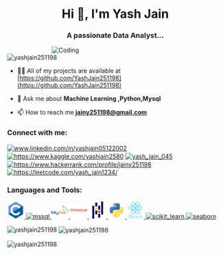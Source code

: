 <h1 align="center">Hi 👋, I'm Yash Jain</h1>
<h3 align="center">A passionate Data Analyst...</h3>
<img align="right" alt="Coding" width="400" src="https://cdn.dribbble.com/users/1162077/screenshots/3848914/programmer.gif">
<p align="left"> <img src="https://komarev.com/ghpvc/?username=yashjain251198&label=Profile%20views&color=0e75b6&style=flat" alt="yashjain251198" /> </p>

- 👨‍💻 All of my projects are available at [https://github.com/YashJain251198](https://github.com/YashJain251198)

- 💬 Ask me about **Machine Learning ,Python,Mysql**

- 📫 How to reach me **jainy251198@gmail.com**

<h3 align="left">Connect with me:</h3>
<p align="left">
<a href="https://linkedin.com/in/yashjain05122002" target="blank"><img align="center" src="https://raw.githubusercontent.com/rahuldkjain/github-profile-readme-generator/master/src/images/icons/Social/linked-in-alt.svg" alt="www.linkedin.com/in/yashjain05122002" height="30" width="40" /></a>
<a href="https://www.kaggle.com/yashjain2580" target="blank"><img align="center" src="https://raw.githubusercontent.com/rahuldkjain/github-profile-readme-generator/master/src/images/icons/Social/kaggle.svg" alt="https://www.kaggle.com/yashjain2580" height="30" width="40" /></a>
<a href="https://instagram.com/yash_jain_045" target="blank"><img align="center" src="https://raw.githubusercontent.com/rahuldkjain/github-profile-readme-generator/master/src/images/icons/Social/instagram.svg" alt="yash_jain_045" height="30" width="40" /></a>
<a href="https://www.hackerrank.com/profile/jainy251198" target="blank"><img align="center" src="https://raw.githubusercontent.com/rahuldkjain/github-profile-readme-generator/master/src/images/icons/Social/hackerrank.svg" alt="https://www.hackerrank.com/profile/jainy251198" height="30" width="40" /></a>
<a href="https://leetcode.com/yash_jain1234/" target="blank"><img align="center" src="https://raw.githubusercontent.com/rahuldkjain/github-profile-readme-generator/master/src/images/icons/Social/leet-code.svg" alt="https://leetcode.com/yash_jain1234/" height="30" width="40" /></a>
</p>

<h3 align="left">Languages and Tools:</h3>
<p align="left"> <a href="https://www.cprogramming.com/" target="_blank" rel="noreferrer"> <img src="https://raw.githubusercontent.com/devicons/devicon/master/icons/c/c-original.svg" alt="c" width="40" height="40"/> </a> <a href="https://www.microsoft.com/en-us/sql-server" target="_blank" rel="noreferrer"> <img src="https://www.svgrepo.com/show/303229/microsoft-sql-server-logo.svg" alt="mssql" width="40" height="40"/> </a> <a href="https://www.mysql.com/" target="_blank" rel="noreferrer"> <img src="https://raw.githubusercontent.com/devicons/devicon/master/icons/mysql/mysql-original-wordmark.svg" alt="mysql" width="40" height="40"/> </a> <a href="https://www.oracle.com/" target="_blank" rel="noreferrer"> <img src="https://raw.githubusercontent.com/devicons/devicon/master/icons/oracle/oracle-original.svg" alt="oracle" width="40" height="40"/> </a> <a href="https://pandas.pydata.org/" target="_blank" rel="noreferrer"> <img src="https://raw.githubusercontent.com/devicons/devicon/2ae2a900d2f041da66e950e4d48052658d850630/icons/pandas/pandas-original.svg" alt="pandas" width="40" height="40"/> </a> <a href="https://www.python.org" target="_blank" rel="noreferrer"> <img src="https://raw.githubusercontent.com/devicons/devicon/master/icons/python/python-original.svg" alt="python" width="40" height="40"/> </a> <a href="https://reactjs.org/" target="_blank" rel="noreferrer"> <img src="https://raw.githubusercontent.com/devicons/devicon/master/icons/react/react-original-wordmark.svg" alt="react" width="40" height="40"/> </a> <a href="https://scikit-learn.org/" target="_blank" rel="noreferrer"> <img src="https://upload.wikimedia.org/wikipedia/commons/0/05/Scikit_learn_logo_small.svg" alt="scikit_learn" width="40" height="40"/> </a> <a href="https://seaborn.pydata.org/" target="_blank" rel="noreferrer"> <img src="https://seaborn.pydata.org/_images/logo-mark-lightbg.svg" alt="seaborn" width="40" height="40"/> </a> </p>

<p><img align="left" src="https://github-readme-stats.vercel.app/api/top-langs?username=yashjain251198&show_icons=true&locale=en&layout=compact" alt="yashjain251198" /></p>

<p>&nbsp;<img align="center" src="https://github-readme-stats.vercel.app/api?username=yashjain251198&show_icons=true&locale=en" alt="yashjain251198" /></p>

<p><img align="center" src="https://github-readme-streak-stats.herokuapp.com/?user=yashjain251198&" alt="yashjain251198" /></p>
